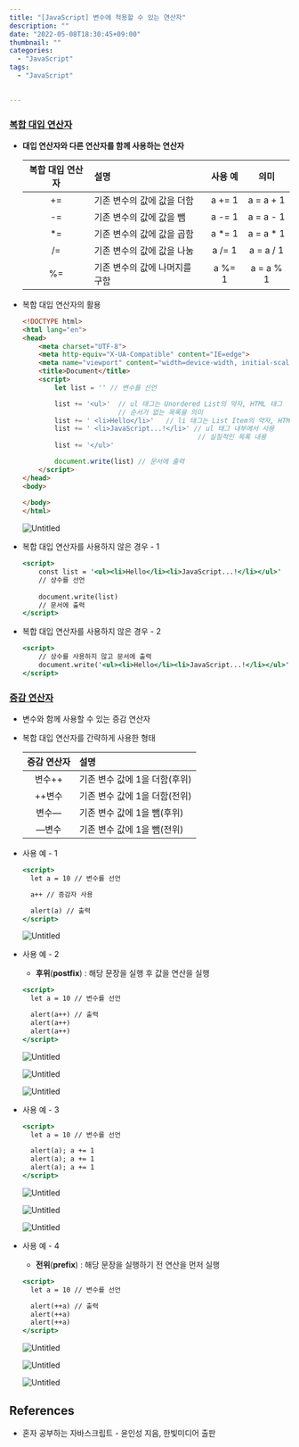 ```yaml
---
title: "[JavaScript] 변수에 적용할 수 있는 연산자"
description: ""
date: "2022-05-08T18:30:45+09:00"
thumbnail: ""
categories:
  - "JavaScript"
tags:
  - "JavaScript"
 

---
```

<!--more-->

### <u>복합 대입 연산자</u>

- **대입 연산자와 다른 연산자를 함께 사용하는 연산자**

  | 복합 대입 연산자  | 설명                |  사용 예   |     의미     |
  |:----------:|:------------------|:-------:|:----------:|
  |     +=     | 기존 변수의 값에 값을 더함   | a += 1  | a = a + 1  |
  |     -=     | 기존 변수의 값에 값을 뺌    | a -= 1  | a = a - 1  |
  |     *=     | 기존 변수의 값에 값을 곱함   | a *= 1  | a = a * 1  |
  |     /=     | 기존 변수의 값에 값을 나눔   | a /= 1  | a = a / 1  |
  |     %=     | 기존 변수의 값에 나머지를 구함 | a %= 1  | a = a % 1  |

- 복합 대입 연산자의 활용

  ```html
  <!DOCTYPE html>
  <html lang="en">
  <head>
      <meta charset="UTF-8">
      <meta http-equiv="X-UA-Compatible" content="IE=edge">
      <meta name="viewport" content="width=device-width, initial-scale=1.0">
      <title>Document</title>
      <script>
          let list = '' // 변수를 선언
  
          list += '<ul>'  // ul 태그는 Unordered List의 약자, HTML 태그
                          // 순서가 없는 목록을 의미
          list += ' <li>Hello</li>'   // li 태그는 List Item의 약자, HTML 태그
          list += ' <li>JavaScript...!</li>' // ul 태그 내부에서 사용
                                              // 실질적인 목록 내용
          list += '</ul>'
  
          document.write(list) // 문서에 출력
      </script>
  </head>
  <body>
      
  </body>
  </html>
  ```
  
  ![Untitled](/images/lang_javascript/study/JavaScript_변수에_적용할_수_있는_연산자/Untitled.png)

- 복합 대입 연산자를 사용하지 않은 경우 - 1

  ```jsx
  <script>
      const list = '<ul><li>Hello</li><li>JavaScript...!</li></ul>'
      // 상수를 선언
      
      document.write(list)
      // 문서에 출력
  </script>
  ```

- 복합 대입 연산자를 사용하지 않은 경우 - 2

  ```jsx
  <script>
      // 상수를 사용하지 않고 문서에 출력
      document.write('<ul><li>Hello</li><li>JavaScript...!</li></ul>')
  </script>
  ```

### <u>증감 연산자</u>

- 변수와 함께 사용할 수 있는 증감 연산자
- 복합 대입 연산자를 간략하게 사용한 형태

  | 증감 연산자  | 설명                 |
  |:-------:|:-------------------|
  |  변수++   | 기존 변수 값에 1을 더함(후위) |
  |  ++변수   | 기존 변수 값에 1을 더함(전위) |
  |   변수—   | 기존 변수 값에 1을 뺌(후위)  |
  |   —변수   | 기존 변수 값에 1을 뺌(전위)  |

- 사용 예 - 1

  ```jsx
  <script>
    let a = 10 // 변수를 선언
  
    a++ // 증감자 사용
  
    alert(a) // 출력
  </script>
  ```
  
  ![Untitled](/images/lang_javascript/study/JavaScript_변수에_적용할_수_있는_연산자/Untitled%201.png)

- 사용 예 - 2
    - **후위**(**postfix**) : 해당 문장을 실행 후 값을 연산을 실행

  ```jsx
  <script>
    let a = 10 // 변수를 선언
  
    alert(a++) // 출력
    alert(a++)
    alert(a++)
  </script>
  ```

  ![Untitled](/images/lang_javascript/study/JavaScript_변수에_적용할_수_있는_연산자/Untitled%202.png)
  
  ![Untitled](/images/lang_javascript/study/JavaScript_변수에_적용할_수_있는_연산자/Untitled%203.png)
  
  ![Untitled](/images/lang_javascript/study/JavaScript_변수에_적용할_수_있는_연산자/Untitled%204.png)

- 사용 예 - 3

  ```jsx
  <script>
    let a = 10 // 변수를 선언
  
    alert(a); a += 1 
    alert(a); a += 1
    alert(a); a += 1
  </script>
  ```
  
  ![Untitled](/images/lang_javascript/study/JavaScript_변수에_적용할_수_있는_연산자/Untitled%205.png)
  
  ![Untitled](/images/lang_javascript/study/JavaScript_변수에_적용할_수_있는_연산자/Untitled%206.png)
  
  ![Untitled](/images/lang_javascript/study/JavaScript_변수에_적용할_수_있는_연산자/Untitled%207.png)

- 사용 예 - 4
    - **전위**(**prefix**) : 해당 문장을 실행하기 전 연산을 먼저 실행

  ```jsx
  <script>
    let a = 10 // 변수를 선언
  
    alert(++a) // 출력
    alert(++a)
    alert(++a)
  </script>
  ```

  ![Untitled](/images/lang_javascript/study/JavaScript_변수에_적용할_수_있는_연산자/Untitled%208.png)
  
  ![Untitled](/images/lang_javascript/study/JavaScript_변수에_적용할_수_있는_연산자/Untitled%209.png)
  
  ![Untitled](/images/lang_javascript/study/JavaScript_변수에_적용할_수_있는_연산자/Untitled%2010.png)

## References

- 혼자 공부하는 자바스크립트 - 윤인성 지음, 한빛미디어 출판